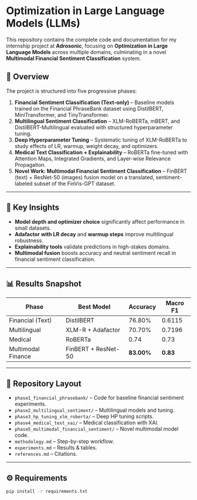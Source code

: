 # Optimization in Large Language Models (LLMs)

This repository contains the complete code and documentation for my internship project at **Adrosonic**, focusing on **Optimization in Large Language Models** across multiple domains, culminating in a novel **Multimodal Financial Sentiment Classification** system.

## 📌 Overview
The project is structured into five progressive phases:

1. **Financial Sentiment Classification (Text-only)** – Baseline models trained on the Financial PhraseBank dataset using DistilBERT, MiniTransformer, and TinyTransformer.
2. **Multilingual Sentiment Classification** – XLM-RoBERTa, mBERT, and DistilBERT-Multilingual evaluated with structured hyperparameter tuning.
3. **Deep Hyperparameter Tuning** – Systematic tuning of XLM-RoBERTa to study effects of LR, warmup, weight decay, and optimizers.
4. **Medical Text Classification + Explainability** – RoBERTa fine-tuned with Attention Maps, Integrated Gradients, and Layer-wise Relevance Propagation.
5. **Novel Work: Multimodal Financial Sentiment Classification** – FinBERT (text) + ResNet-50 (images) fusion model on a translated, sentiment-labeled subset of the FinVis-GPT dataset.

---

## 🧠 Key Insights
- **Model depth and optimizer choice** significantly affect performance in small datasets.
- **Adafactor with LR decay** and **warmup steps** improve multilingual robustness.
- **Explainability tools** validate predictions in high-stakes domains.
- **Multimodal fusion** boosts accuracy and neutral sentiment recall in financial sentiment classification.

---

## 📊 Results Snapshot
| Phase | Best Model | Accuracy | Macro F1 |
|-------|-----------|----------|----------|
| Financial (Text) | DistilBERT | 76.80% | 0.6115 |
| Multilingual | XLM-R + Adafactor | 70.70% | 0.7196 |
| Medical | RoBERTa | 0.74 | 0.73 |
| Multimodal Finance | FinBERT + ResNet-50 | **83.00%** | **0.83** |

---

## 📂 Repository Layout
- `phase1_financial_phrasebank/` – Code for baseline financial sentiment experiments.
- `phase2_multilingual_sentiment/` – Multilingual models and tuning.
- `phase3_hp_tuning_xlm_roberta/` – Deep HP tuning scripts.
- `phase4_medical_text_xai/` – Medical classification with XAI.
- `phase5_multimodal_financial_sentiment/` – Novel multimodal model code.
- `methodology.md` – Step-by-step workflow.
- `experiments.md` – Results & tables.
- `references.md` – Citations.

---

## ⚙️ Requirements
```bash
pip install -r requirements.txt
